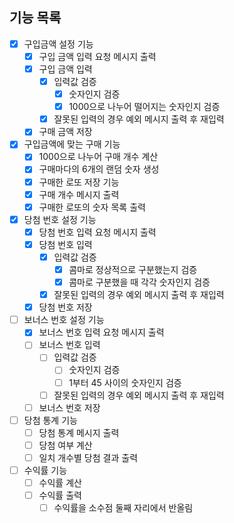 ## 기능 목록

- [x] 구입금액 설정 기능
    - [x] 구입 금액 입력 요청 메시지 출력
    - [x] 구입 금액 입력
        - [x] 입력값 검증
            - [x] 숫자인지 검증
            - [x] 1000으로 나누어 떨어지는 숫자인지 검증
        - [x] 잘못된 입력의 경우 예외 메시지 출력 후 재입력
    - [x] 구매 금액 저장
- [x] 구입금액에 맞는 구매 기능
    - [x] 1000으로 나누어 구매 개수 계산
    - [x] 구매마다의 6개의 랜덤 숫자 생성
    - [x] 구매한 로또 저장 기능
    - [x] 구매 개수 메시지 출력
    - [x] 구매한 로또의 숫자 목록 출력
- [x] 당첨 번호 설정 기능
    - [x] 당첨 번호 입력 요청 메시지 출력
    - [x] 당첨 번호 입력
        - [x] 입력값 검증
            - [x] 콤마로 정상적으로 구분했는지 검증
            - [x] 콤마로 구분했을 때 각각 숫자인지 검증
        - [x] 잘못된 입력의 경우 예외 메시지 출력 후 재입력
    - [x] 당첨 번호 저장
- [ ] 보너스 번호 설정 기능
    - [x] 보너스 번호 입력 요청 메시지 출력
    - [ ] 보너스 번호 입력
        - [ ] 입력값 검증
            - [ ] 숫자인지 검증
            - [ ] 1부터 45 사이의 숫자인지 검증
        - [ ] 잘못된 입력의 경우 예외 메시지 출력 후 재입력
    - [ ] 보너스 번호 저장
- [ ] 당첨 통계 기능
    - [ ] 당첨 통계 메시지 출력
    - [ ] 당첨 여부 계산
    - [ ] 일치 개수별 당첨 결과 출력
- [ ] 수익률 기능
    - [ ] 수익률 계산
    - [ ] 수익률 출력
        - [ ] 수익률을 소수점 둘째 자리에서 반올림
